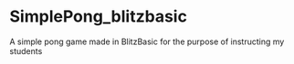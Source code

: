 # SimplePong_blitzbasic
A simple pong game made in BlitzBasic for the purpose of instructing my students
